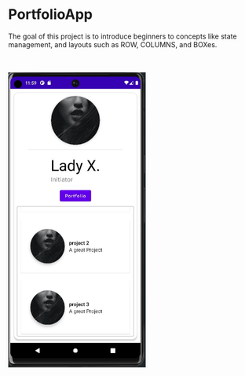 # PortfolioApp #
<p>The goal of this project is to introduce beginners to concepts like state management, and layouts such as ROW, COLUMNS, and BOXes. </p>
<br/>
<br/>
 <img  align="center" height="600" width="280" alt="preview image" src="Resources/app_preview.jpg" height>
